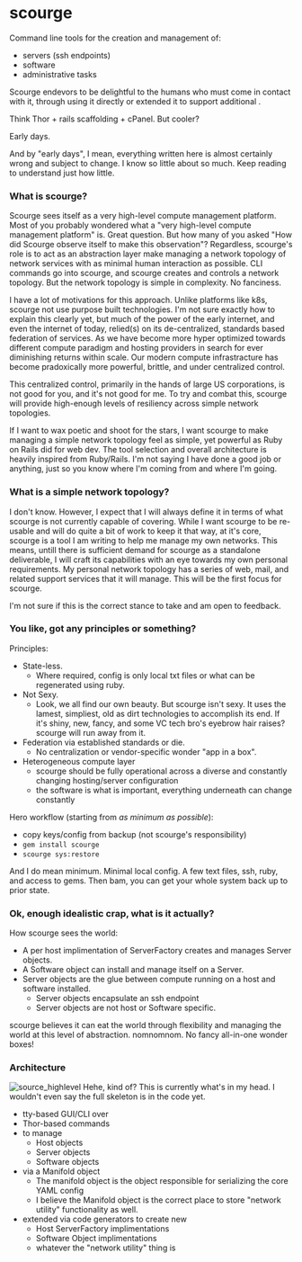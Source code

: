 # **scourge** 

Command line tools for the creation and management of: 
* servers (ssh endpoints)
* software 
* administrative tasks

Scourge endevors to be delightful to the humans who must come in contact with it, through using it directly or extended it to support additional . 

Think Thor + rails scaffolding + cPanel. But cooler?

Early days.

And by "early days", I mean, everything written here is almost certainly wrong and subject to change. I know so little about so much. Keep reading to understand just how little.  

### What is scourge?

Scourge sees itself as a very high-level compute management platform. Most of you probably wondered what a "very high-level compute management platform" is. Great question. But how many of you asked "How did Scourge observe itself to make this observation"? Regardless, scourge's role is to act as an abstraction layer make managing a network topology of network services with as minimal human interaction as possible. CLI commands go into scourge, and scourge creates and controls a network topology. But the network topology is simple in complexity. No fanciness.

I have a lot of motivations for this approach. Unlike platforms like k8s, scourge not use purpose built technologies. I'm not sure exactly how to explain this clearly yet, but much of the power of the early internet, and even the internet of today, relied(s) on its de-centralized, standards based federation of  services. As we have become more hyper optimized towards different compute paradigm and hosting providers in search for ever diminishing returns within scale. Our modern compute infrastracture has become pradoxically more powerful, brittle, and under centralized control. 

This centralized control, primarily in the hands of large US corporations, is not good for you, and it's not good for me. To try and combat this, scourge will provide high-enough levels of resiliency across simple network topologies. 

If I want to wax poetic and shoot for the stars, I want scourge to make managing a simple network topology feel as simple, yet powerful as Ruby on Rails did for web dev. The tool selection and overall architecture is heavily inspired from Ruby/Rails. I'm not saying I have done a good job or anything, just so you know where I'm coming from and where I'm going.   

### What is a simple network topology?

I don't know. However, I expect that I will always define it in terms of what scourge is not currently capable of covering. While I want scourge to be re-usable and will do quite a bit of work to keep it that way, at it's core, scourge is a tool I am writing to help me manage my own networks. This means, untill there is sufficient demand for scourge as a standalone deliverable, I will craft its capabilities with an eye towards my own personal requirements. My personal network topology has a series of web, mail, and related support services that it will manage. This will be the first focus for scourge. 

I'm not sure if this is the correct stance to take and am open to feedback. 

### You like, got any principles or something?

Principles:
* State-less.
  * Where required, config is only local txt files or what can be regenerated using ruby.
* Not Sexy. 
  * Look, we all find our own beauty. But scourge isn't sexy. It uses the lamest, simpliest, old as dirt technologies to accomplish its end. If it's shiny, new, fancy, and some VC tech bro's eyebrow hair raises? scourge will run away from it. 
* Federation via established standards or die.
  * No centralization or vendor-specific wonder "app in a box".  
* Heterogeneous compute layer
  * scourge should be fully operational across a diverse and constantly changing hosting/server configuration
  * the software is what is important, everything underneath can change constantly

Hero workflow (starting from _as minimum as possible_):
  * copy keys/config from backup (not scourge's responsibility)
  * `gem install scourge`
  * `scourge sys:restore`

And I do mean minimum. Minimal local config. A few text files, ssh, ruby, and access to gems. Then bam, you can get your whole system back up to prior state.

### Ok, enough idealistic crap, what is it actually?

How scourge sees the world: 

* A per host implimentation of ServerFactory creates and manages Server objects.
* A Software object can install and manage itself on a Server. 
* Server objects are the glue between compute running on a host and software installed.
  * Server objects encapsulate an ssh endpoint
  * Server objects are not host or Software specific.

scourge believes it can eat the world through flexibility and managing the world at this level of abstraction. nomnomnom. No fancy all-in-one wonder boxes! 

### Architecture

![source_highlevel](https://github.com/user-attachments/assets/e3a21c4b-4d95-4829-8476-ac2d02cc7b4e)
Hehe, kind of? This is currently what's in my head. I wouldn't even say the full skeleton is in the code yet. 

* tty-based GUI/CLI over
* Thor-based commands
* to manage
  * Host objects
  * Server objects
  * Software objects
* via a Manifold object
  * The manifold object is the object responsible for serializing the core YAML config
  * I believe the Manifold object is the correct place to store "network utility" functionality as well.  
* extended via code generators to create new
  * Host ServerFactory implimentations
  * Software Object implimentations
  * whatever the "network utility" thing is